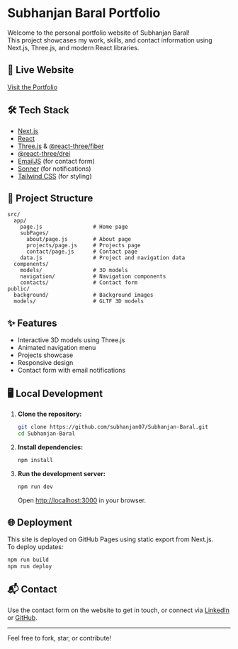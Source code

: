 # Subhanjan Baral Portfolio

Welcome to the personal portfolio website of Subhanjan Baral!  
This project showcases my work, skills, and contact information using Next.js, Three.js, and modern React libraries.

## 🚀 Live Website

[Visit the Portfolio](https://subhanjan07.github.io/Subhanjan-Baral/)

## 🛠️ Tech Stack

- [Next.js](https://nextjs.org/)
- [React](https://react.dev/)
- [Three.js](https://threejs.org/) & [@react-three/fiber](https://docs.pmnd.rs/react-three-fiber/)
- [@react-three/drei](https://docs.pmnd.rs/react-three-drei/)
- [EmailJS](https://www.emailjs.com/) (for contact form)
- [Sonner](https://sonner.emilkowal.ski/) (for notifications)
- [Tailwind CSS](https://tailwindcss.com/) (for styling)

## 📁 Project Structure

```
src/
  app/
    page.js                # Home page
    subPages/
      about/page.js        # About page
      projects/page.js     # Projects page
      contact/page.js      # Contact page
    data.js                # Project and navigation data
  components/
    models/                # 3D models
    navigation/            # Navigation components
    contacts/              # Contact form
public/
  background/              # Background images
  models/                  # GLTF 3D models
```

## ✨ Features

- Interactive 3D models using Three.js
- Animated navigation menu
- Projects showcase
- Responsive design
- Contact form with email notifications

## 🖥️ Local Development

1. **Clone the repository:**
   ```bash
   git clone https://github.com/subhanjan07/Subhanjan-Baral.git
   cd Subhanjan-Baral
   ```

2. **Install dependencies:**
   ```bash
   npm install
   ```

3. **Run the development server:**
   ```bash
   npm run dev
   ```
   Open [http://localhost:3000](http://localhost:3000) in your browser.

## 🌐 Deployment

This site is deployed on GitHub Pages using static export from Next.js.  
To deploy updates:

```bash
npm run build
npm run deploy
```

## 📬 Contact

Use the contact form on the website to get in touch, or connect via [LinkedIn](https://www.linkedin.com/in/subhanjan-baral-15852525a/) or [GitHub](https://github.com/Subhanjan07).

---

Feel free to fork, star, or contribute!
